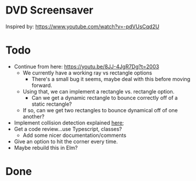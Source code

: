 # DVD Screensaver

Inspired by: https://www.youtube.com/watch?v=-pdVUsCqd2U

# Todo

- Continue from here: https://youtu.be/8JJ-4JgR7Dg?t=2003
    - We currently have a working ray vs rectangle options
        - There's a small bug it seems, maybe deal with this before moving forward.
    - Using that, we can implement a rectangle vs. rectangle option.
        - Can we get a dynamic rectangle to bounce correctly off of a static rectangle?
    - If so, can we get two rectangles to bounce dynamical off of one another?
- Implement collision detection explained [here](https://www.youtube.com/watch?v=8JJ-4JgR7Dg);
- Get a code review...use Typescript, classes?
    - Add some nicer documentation/comments
- Give an option to hit the corner every time.
- Maybe rebuild this in Elm?

# Done
